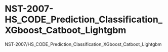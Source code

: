 # NST-2007-HS_CODE_Prediction_Classification_XGboost_Catboot_Lightgbm
NST-2007/HS_CODE_Prediction_Classification_XGboost_Catboot_Lightgbm
